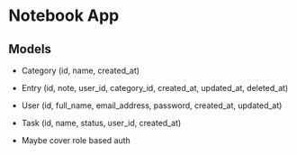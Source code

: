 # Notebook App

## Models

-   Category (id, name, created_at)
-   Entry (id, note, user_id, category_id, created_at, updated_at, deleted_at)
-   User (id, full_name, email_address, password, created_at, updated_at)
-   Task (id, name, status, user_id, created_at)

-   Maybe cover role based auth
